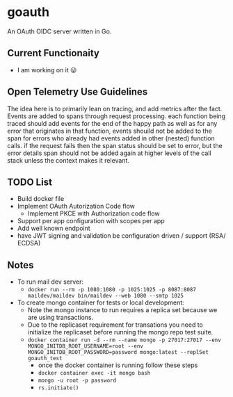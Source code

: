 # goauth

An OAuth OIDC server written in Go.

## Current Functionaity

* I am working on it 😜

## Open Telemetry Use Guidelines

The idea here is to primarily lean on tracing, and add metrics after the fact. Events are added to spans through request processing. each function being traced should add events for the end of the happy path as well as for any error that originates in that function, events shouild not be added to the span for errors who already had events added in other (nested) function calls. if the request fails then the span status should be set to error, but the error details span should not be added again at higher levels of the call stack unless the context makes it relevant.

## TODO List

* Build docker file
* Implement OAuth Autorization Code flow
  * Implement PKCE with Authorization code flow
* Support per app configuration with scopes per app
* Add well known endpoint
* have JWT signing and validation be configuration driven / support (RSA/ ECDSA)

## Notes

* To run mail dev server:
  * `docker run --rm -p 1080:1080 -p 1025:1025 -p 8087:8087 maildev/maildev bin/maildev --web 1080 --smtp 1025`
* To create mongo container for tests or local development:
  * Note the mongo instance to run requires a replica set because we are using transactions.
  * Due to the replicaset requirement for transations you need to initialize the replicaset before running the mongo repo test suite.
  * `docker container run -d --rm --name mongo -p 27017:27017 --env MONGO_INITDB_ROOT_USERNAME=root --env MONGO_INITDB_ROOT_PASSWORD=password mongo:latest --replSet goauth_test`
    * once the docker container is running follow these steps
    * `docker container exec -it mongo bash`
    * `mongo -u root -p password`
    * `rs.initiate()`

